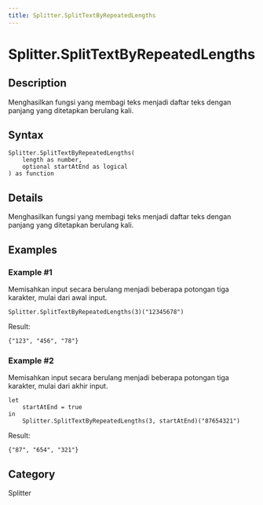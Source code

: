 ```yaml
---
title: Splitter.SplitTextByRepeatedLengths
---
```


# Splitter.SplitTextByRepeatedLengths


## Description

Menghasilkan fungsi yang membagi teks menjadi daftar teks dengan panjang yang ditetapkan berulang kali.


## Syntax

```powerquery
Splitter.SplitTextByRepeatedLengths(
    length as number,
    optional startAtEnd as logical
) as function
```


## Details

Menghasilkan fungsi yang membagi teks menjadi daftar teks dengan panjang yang ditetapkan berulang kali.


## Examples

### Example #1 
Memisahkan input secara berulang menjadi beberapa potongan tiga karakter, mulai dari awal input.
```powerquery
Splitter.SplitTextByRepeatedLengths(3)("12345678")
```

Result: 
```powerquery
{"123", "456", "78"}
```


### Example #2 
Memisahkan input secara berulang menjadi beberapa potongan tiga karakter, mulai dari akhir input.
```powerquery
let
    startAtEnd = true
in
    Splitter.SplitTextByRepeatedLengths(3, startAtEnd)("87654321")
```

Result: 
```powerquery
{"87", "654", "321"}
```




## Category
Splitter
